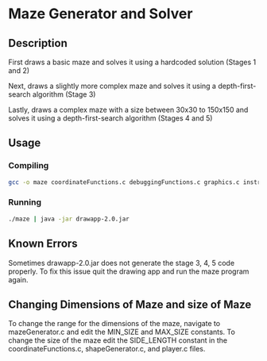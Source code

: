 # Maze Generator and Solver

## Description

First draws a basic maze and solves it using a hardcoded solution (Stages 1 and 2)


Next, draws a slightly more complex maze and solves it using a depth-first-search algorithm (Stage 3)


Lastly, draws a complex maze with a size between 30x30 to 150x150 and solves it using a depth-first-search algorithm (Stages 4 and 5)


## Usage
### Compiling
```bash
gcc -o maze coordinateFunctions.c debuggingFunctions.c graphics.c instructionGenerator.c mazeGenerator.c mazeSolver.c player.c positionFunctions.c shapeGenerator.c stack.c main.c

```
### Running
```bash
./maze | java -jar drawapp-2.0.jar
```
## Known Errors
Sometimes drawapp-2.0.jar does not generate the stage 3, 4, 5 code properly. To fix this issue quit the drawing app and run the maze program again.

## Changing Dimensions of Maze and size of Maze

To change the range for the dimensions of the maze, navigate to mazeGenerator.c and edit the MIN_SIZE and MAX_SIZE constants.
To change the size of the maze edit the SIDE_LENGTH constant in the coordinateFunctions.c, shapeGenerator.c, and player.c files.
